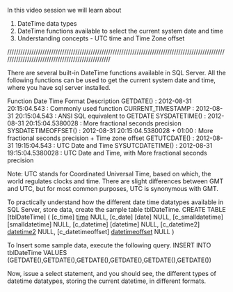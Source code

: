 In this video session we will learn about
1. DateTime data types
2. DateTime functions available to select the current system date and time
3. Understanding concepts - UTC time and Time Zone offset


//////////////////////////////////////////////////////////////////////////////////////////////////////////////////////////////////////////////////

There are several built-in DateTime functions available in SQL Server. All the following functions can be used to get the current system date and time, where you have sql server installed.

Function	    Date Time Format	    Description
GETDATE() : 2012-08-31 20:15:04.543	: Commonly used function
CURRENT_TIMESTAMP : 2012-08-31 20:15:04.543 : ANSI SQL equivalent to GETDATE
SYSDATETIME() : 2012-08-31 20:15:04.5380028 : More fractional seconds precision
SYSDATETIMEOFFSET() : 2012-08-31 20:15:04.5380028 + 01:00 : More fractional seconds precision + Time zone offset
GETUTCDATE() : 2012-08-31 19:15:04.543 : UTC Date and Time
SYSUTCDATETIME() : 2012-08-31 19:15:04.5380028 : UTC Date and Time, with More fractional seconds precision


Note: UTC stands for Coordinated Universal Time, based on which, the world regulates clocks and time. There are slight differences between GMT and UTC, but for most common purposes, UTC is synonymous with GMT.

To practically understand how the different date time datatypes available in SQL Server, store data, create the sample table tblDateTime.
CREATE TABLE [tblDateTime]
(
 [c_time] [time](7) NULL,
 [c_date] [date] NULL,
 [c_smalldatetime] [smalldatetime] NULL,
 [c_datetime] [datetime] NULL,
 [c_datetime2] [datetime2](7) NULL,
 [c_datetimeoffset] [datetimeoffset](7) NULL
)

To Insert some sample data, execute the following query. 
INSERT INTO tblDateTime VALUES (GETDATE(),GETDATE(),GETDATE(),GETDATE(),GETDATE(),GETDATE())

Now, issue a select statement, and you should see, the different types of datetime datatypes, storing the current datetime, in different formats.